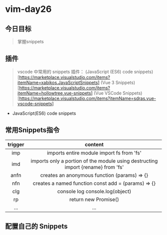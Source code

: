 # vim-day26

## 今日目标
> 掌握snippets

## 插件
> vscode 中常用的 snippets 插件：
> (JavaScript (ES6) code snippets)[https://marketplace.visualstudio.com/items?itemName=xabikos.JavaScriptSnippets]
> (Vue 3 Snippets)[https://marketplace.visualstudio.com/items?itemName=hollowtree.vue-snippets]
> (Vue VSCode Snippets)[https://marketplace.visualstudio.com/items?itemName=sdras.vue-vscode-snippets]
+ JavaScript(ES6) code snippets

## 常用Snippets指令
 trigger | content
 :----: | :----:
imp | imports entire module import fs from 'fs'
imd |	imports only a portion of the module using destructing import {rename} from 'fs'
anfn |	creates an anonymous function (params) => {}
nfn |	creates a named function const add = (params) => {}
clg |	console log console.log(object)
rp | return new Promise()
... | ...

## 配置自己的 Snippets


